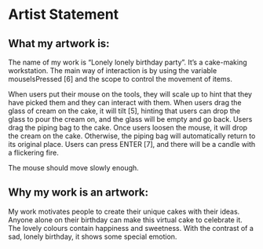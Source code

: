 # Artist Statement

## What my artwork is:

The name of my work is “Lonely lonely birthday party”. It’s a cake-making workstation. The main way of interaction is by using the variable mouseIsPressed [6] and the scope to control the movement of items. 

When users put their mouse on the tools, they will scale up to hint that they have picked them and they can interact with them. When users drag the glass of cream on the cake, it will tilt [5], hinting that users can drop the glass to pour the cream on, and the glass will be empty and go back. Users drag the piping bag to the cake. Once users loosen the mouse, it will drop the cream on the cake. Otherwise, the piping bag will automatically return to its original place. Users can press ENTER [7], and there will be a candle with a flickering fire.

The mouse should move slowly enough. 

## Why my work is an artwork:

My work motivates people to create their unique cakes with their ideas. Anyone alone on their birthday can make this virtual cake to celebrate it. The lovely colours contain happiness and sweetness. With the contrast of a sad, lonely birthday, it shows some special emotion.





